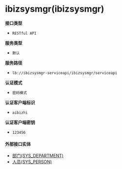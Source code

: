# ibizsysmgr(ibizsysmgr) <!-- {docsify-ignore-all} -->



<p class="panel-title"><b>接口类型</b></p>

* `RESTful API`

<p class="panel-title"><b>服务类型</b></p>

* `默认`

<p class="panel-title"><b>服务路径</b></p>

* `lb://ibizsysmgr-serviceapi/ibizsysmgr/serviceapi`

<p class="panel-title"><b>认证模式</b></p>

* `密码模式`

<p class="panel-title"><b>认证客户端标识</b></p>

* `aibizhi`

<p class="panel-title"><b>认证客户端密钥</b></p>

* `123456`

#### 外部接口实体

* [部门(SYS_DEPARTMENT)](client/declient/Sys_department.md)
* [人员(SYS_PERSON)](client/declient/Sys_person.md)





